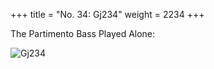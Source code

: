 +++
title = "No. 34: Gj234"
weight = 2234
+++

The Partimento Bass Played Alone:

![Gj234](/img/034DurNum.jpg)
